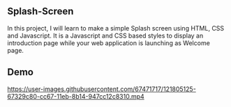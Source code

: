 ## Splash-Screen

In this project, I will learn to make a simple Splash screen using HTML, CSS and Javascript.  It is a Javascript and CSS based styles to display an introduction page
while your web application is launching as Welcome page.

## Demo

https://user-images.githubusercontent.com/67471717/121805125-67329c80-cc67-11eb-8b14-947cc12c8310.mp4

